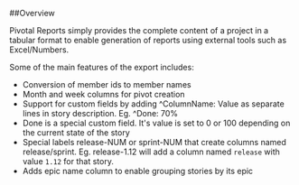 ##Overview

Pivotal Reports simply provides the complete content of a project in a tabular format to enable generation of reports using external tools such as Excel/Numbers.

Some of the main features of the export includes:

 - Conversion of member ids to member names
 - Month and week columns for pivot creation
 - Support for custom fields by adding ^ColumnName: Value as separate lines in story description. Eg. ^Done: 70%
 - Done is a special custom field. It's value is set to 0 or 100 depending on the current state of the story
 - Special labels release-NUM or sprint-NUM that create columns named release/sprint. Eg. release-1.12 will add a column named `release` with value `1.12` for that story.
 - Adds epic name column to enable grouping stories by its epic
